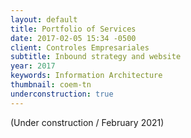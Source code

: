 ```yaml
---
layout: default
title: Portfolio of Services
date: 2017-02-05 15:34 -0500
client: Controles Empresariales
subtitle: Inbound strategy and website
year: 2017
keywords: Information Architecture
thumbnail: coem-tn
underconstruction: true
---
```

(Under construction / February 2021)
